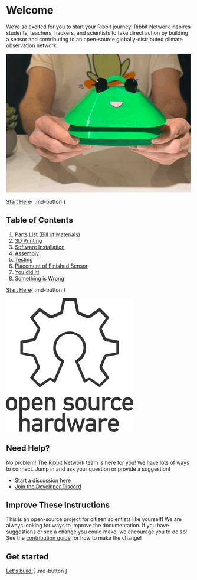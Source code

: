 # Welcome

We’re so excited for you to start your Ribbit journey! Ribbit Network inspires students, teachers, hackers, and scientists to take direct action by building a sensor and contributing to an open-source globally-distributed climate observation network.

![Finished Frog](images/finished_frog.gif)

[Start Here](1-parts/1-parts.md){ .md-button }

## Table of Contents

1. [Parts List (Bill of Materials)](1-parts/1-parts.md)
2. [3D Printing](2-3d-printing/2-3d-printing.md)
3. [Software Installation](3-software/3-software.md)
4. [Assembly](4-assembly/4-assembly.md)
5. [Testing](5-testing/5-sensor-testing.md)
6. [Placement of Finished Sensor](6-sensor-placement/6-sensor-placement.md)
7. [You did it!](7-done/7-done.md)
8. [Something is Wrong](8-debugging/8-debugging.md)

[Start Here](1-parts/1-parts.md){ .md-button }

![Open Source Hardware Logo](images/oshw-logo.svg)

## Need Help?

No problem! The Ribbit Network team is here for you! We have lots of ways to connect. Jump in and ask your question or provide a suggestion!

* [Start a discussion here](https://github.com/Ribbit-Network/ribbit-network-frog-sensor/discussions/new)
* [Join the Developer Discord](https://discord.gg/vq8PkDb2TC)

## Improve These Instructions

This is an open-source project for citizen scientists like yourself! We are always looking for ways to improve the documentation. If you have suggestions or see a change you could make, we encourage you to do so! See the [contribution guide](https://github.com/Ribbit-Network/ribbit-network-frog-sensor/blob/main/CONTRIBUTING.md) for how to make the change!

## Get started

[Let's build!](1-parts/1-parts.md){ .md-button }
